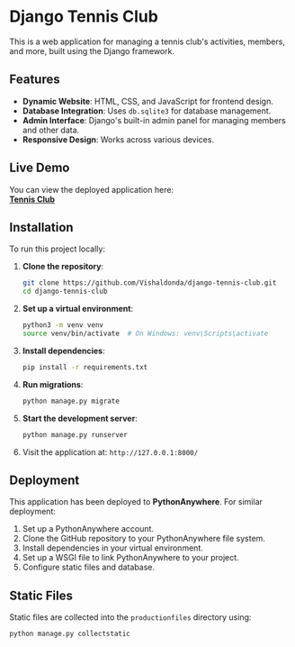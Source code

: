 # Django Tennis Club

This is a web application for managing a tennis club's activities, members, and more, built using the Django framework.

## Features

- **Dynamic Website**: HTML, CSS, and JavaScript for frontend design.
- **Database Integration**: Uses `db.sqlite3` for database management.
- **Admin Interface**: Django's built-in admin panel for managing members and other data.
- **Responsive Design**: Works across various devices.

## Live Demo

You can view the deployed application here:  
**[Tennis Club](https://vishaldonda.pythonanywhere.com/)**

## Installation

To run this project locally:

1. **Clone the repository**:
    ```bash
    git clone https://github.com/Vishaldonda/django-tennis-club.git
    cd django-tennis-club
    ```

2. **Set up a virtual environment**:
    ```bash
    python3 -m venv venv
    source venv/bin/activate  # On Windows: venv\Scripts\activate
    ```

3. **Install dependencies**:
    ```bash
    pip install -r requirements.txt
    ```

4. **Run migrations**:
    ```bash
    python manage.py migrate
    ```

5. **Start the development server**:
    ```bash
    python manage.py runserver
    ```

6. Visit the application at: `http://127.0.0.1:8000/`

## Deployment

This application has been deployed to **PythonAnywhere**. For similar deployment:

1. Set up a PythonAnywhere account.
2. Clone the GitHub repository to your PythonAnywhere file system.
3. Install dependencies in your virtual environment.
4. Set up a WSGI file to link PythonAnywhere to your project.
5. Configure static files and database.

## Static Files

Static files are collected into the `productionfiles` directory using:
```bash
python manage.py collectstatic
